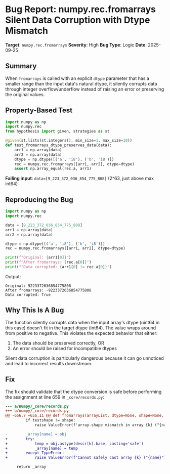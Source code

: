 # Bug Report: numpy.rec.fromarrays Silent Data Corruption with Dtype Mismatch

**Target**: `numpy.rec.fromarrays`
**Severity**: High
**Bug Type**: Logic
**Date**: 2025-09-25

## Summary

When `fromarrays` is called with an explicit `dtype` parameter that has a smaller range than the input data's natural dtype, it silently corrupts data through integer overflow/underflow instead of raising an error or preserving the original values.

## Property-Based Test

```python
import numpy as np
import numpy.rec
from hypothesis import given, strategies as st

@given(st.lists(st.integers(), min_size=1, max_size=10))
def test_fromarrays_dtype_preserves_data(data):
    arr1 = np.array(data)
    arr2 = np.array(data)
    dtype = np.dtype([('a', 'i8'), ('b', 'i8')])
    rec = numpy.rec.fromarrays([arr1, arr2], dtype=dtype)
    assert np.array_equal(rec.a, arr1)
```

**Failing input**: `data=[9_223_372_036_854_775_808]` (2^63, just above max int64)

## Reproducing the Bug

```python
import numpy as np
import numpy.rec

data = [9_223_372_036_854_775_808]
arr1 = np.array(data)
arr2 = np.array(data)

dtype = np.dtype([('a', 'i8'), ('b', 'i8')])
rec = numpy.rec.fromarrays([arr1, arr2], dtype=dtype)

print(f"Original: {arr1[0]}")
print(f"After fromarrays: {rec.a[0]}")
print(f"Data corrupted: {arr1[0] != rec.a[0]}")
```

Output:
```
Original: 9223372036854775808
After fromarrays: -9223372036854775808
Data corrupted: True
```

## Why This Is A Bug

The function silently corrupts data when the input array's dtype (uint64 in this case) doesn't fit in the target dtype (int64). The value wraps around from positive to negative. This violates the expected behavior that either:
1. The data should be preserved correctly, OR
2. An error should be raised for incompatible dtypes

Silent data corruption is particularly dangerous because it can go unnoticed and lead to incorrect results downstream.

## Fix

The fix should validate that the dtype conversion is safe before performing the assignment at line 659 in `_core/records.py`:

```diff
--- a/numpy/_core/records.py
+++ b/numpy/_core/records.py
@@ -656,7 +656,11 @@ def fromarrays(arrayList, dtype=None, shape=None, formats=None,
         if testshape != shape:
             raise ValueError(f'array-shape mismatch in array {k} ("{name}")')

-        _array[name] = obj
+        try:
+            temp = obj.astype(descr[k].base, casting='safe')
+            _array[name] = temp
+        except TypeError:
+            raise ValueError(f'Cannot safely cast array {k} ("{name}") from {obj.dtype} to {descr[k].base}')

     return _array
```